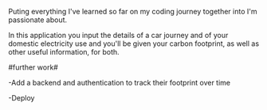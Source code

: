 Puting everything I've learned so far on my coding journey together into I'm passionate about.

In this application you input the details of a car journey and of your domestic electricity use and you'll be given your carbon footprint, as well as other useful information, for both.

#further work#

-Add a backend and authentication to track their footprint over time

-Deploy



